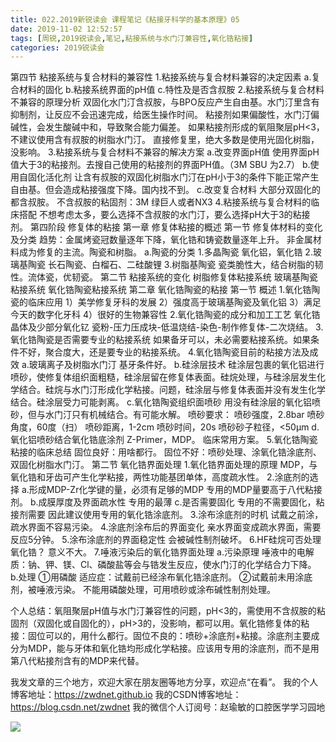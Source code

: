 ```yaml
---
title: 022.2019新锐读会 课程笔记《粘接牙科学的基本原理》05
date: 2019-11-02 12:52:57
tags: [周锐,2019锐读会,笔记,粘接系统与水门汀兼容性,氧化锆粘接]
categories: 2019锐读会
---
```

第四节 粘接系统与复合材料的兼容性
1.粘接系统与复合材料兼容的决定因素
a.复合材料的固化
b.粘接系统界面的pH值
c.特性及是否含叔胺
2.粘接系统与复合材料不兼容的原理分析
双固化水门汀含叔胺，与BPO反应产生自由基。水门汀里含有抑制剂，让反应不会迅速完成，给医生操作时间。
粘接剂如果偏酸性，水门汀偏碱性，会发生酸碱中和，导致聚合能力偏差。
如果粘接剂形成的氧阻聚层pH<3，不建议使用含有叔胺的树脂水门汀。
直接修复里，绝大多数是使用光固化树脂，没影响。
3.粘接系统与复合材料不兼容的解决方案
a.改变界面pH值
使用界面pH值大于3的粘接剂。去搜自己使用的粘接剂的界面PH值。（3M SBU 为2.7）
b.使用自固化活化剂
让含有叔胺的双固化树脂水门汀在pH小于3的条件下能正常产生自由基。但会造成粘接强度下降。国内找不到。
c.改变复合材料
大部分双固化的都含叔胺。
不含叔胺的粘固剂：3M 绿巨人或者NX3
4.粘接系统与复合材料的临床搭配
不想考虑太多，要么选择不含叔胺的水门汀，要么选择pH大于3的粘接剂。
第四阶段 修复体的粘接
第一章 修复体粘接的概述
第一节 修复体材料的变化及分类
趋势：金属烤瓷冠数量逐年下降，氧化锆和铸瓷数量逐年上升。
非金属材料成为修复的主流。陶瓷和树脂。
a.陶瓷的分类
1.多晶陶瓷
氧化铝，氧化锆
2.玻璃基陶瓷
长石陶瓷、白榴石、二硅酸锂
3.树脂基陶瓷
瓷类脆性大，结合树脂的韧性。流体瓷，优韧瓷。
第二节 粘接系统的变化
树脂修复体粘接系统
玻璃基陶瓷粘接系统
氧化锆陶瓷粘接系统
第二章 氧化锆陶瓷的粘接
第一节 概述
1.氧化锆陶瓷的临床应用
1）美学修复牙科的发展
2）强度高于玻璃基陶瓷及氧化铝
3）满足今天的数字化牙科
4）很好的生物兼容性
2.氧化锆陶瓷的成分和加工工艺
氧化锆晶体及少部分氧化钇
瓷粉-压力压成块-低温烧结-染色-制作修复体-二次烧结。
3.氧化锆陶瓷是否需要专业的粘接系统
如果备牙可以，未必需要粘接系统。如果条件不好，聚合度大，还是要专业的粘接系统。
4.氧化锆陶瓷目前的粘接方法及成效
a.玻璃离子及树脂水门汀
基牙条件好。
b.硅涂层技术
硅涂层包裹的氧化铝进行喷砂，使修复体组织面粗糙，硅涂层留在修复体表面。硅烷处理，与硅涂层发生化学结合。硅烷与水门汀形成化学粘接。问题，硅涂层与修复体表面并没有发生化学结合。硅涂层受力可能剥离。
c.氧化锆陶瓷组织面喷砂
用没有硅涂层的氧化铝喷砂，但与水门汀只有机械结合。有可能水解。
喷砂要求：
喷砂强度，2.8bar
喷砂角度，60度（扫）
喷砂距离，1-2cm
喷砂时间，20s
喷砂砂子粒径，<50μm
d.氧化铝喷砂结合氧化锆底涂剂
Z-Primer，MDP。
临床常用方案。
5.氧化锆陶瓷粘接的临床总结
固位良好：用啥都行。
固位不好：喷砂处理、涂氧化锆涂底剂、双固化树脂水门汀。
第二节 氧化锆界面处理
1.氧化锆界面处理的原理
MDP，与氧化锆和牙齿可产生化学粘接，两性功能基团单体，高度疏水性。
2.涂底剂的选择
a.形成MDP-Zr化学键的量，必须有足够的MDP
专用的MDP量要高于八代粘接剂。
b.成膜厚度及界面疏水性
专用的最薄
c.是否需要固化
专用的不需要固化，粘接剂需要
因此建议使用专用的氧化锆涂底剂。
3.涂布涂底剂的时机
试戴之前涂，疏水界面不容易污染。
4.涂底剂涂布后的界面变化
亲水界面变成疏水界面，需要反应5分钟。
5.涂布涂底剂的界面稳定性
会被碱性制剂破坏。
6.HF硅烷可否处理氧化锆？
意义不大。
7.唾液污染后的氧化锆界面处理
a.污染原理
唾液中的电解质：钠、钾、镁、Cl、磷酸盐等会与锆发生反应，使水门汀的化学结合力下降。
b.处理
①用磷酸
适应症：试戴前已经涂布氧化锆涂底剂。
②试戴前未用涂底剂，被唾液污染。
不能用磷酸处理，可用喷砂或涂布碱性制剂处理。

个人总结：氧阻聚层pH值与水门汀兼容性的问题，pH<3的，需使用不含叔胺的粘固剂（双固化或自固化的），pH>3的，没影响，都可以用。氧化锆修复体的粘接：固位可以的，用什么都行。固位不良的：喷砂+涂底剂+粘接。涂底剂主要成分为MDP，能与牙体和氧化锆均形成化学粘接。应该用专用的涂底剂，而不是用第八代粘接剂含有的MDP来代替。

我发文章的三个地方，欢迎大家在朋友圈等地方分享，欢迎点“在看”。
我的个人博客地址：https://zwdnet.github.io
我的CSDN博客地址：https://blog.csdn.net/zwdnet
我的微信个人订阅号：赵瑜敏的口腔医学学习园地

![](https://zymblog-1258069789.cos.ap-chengdu.myqcloud.com/other/wx.jpg)